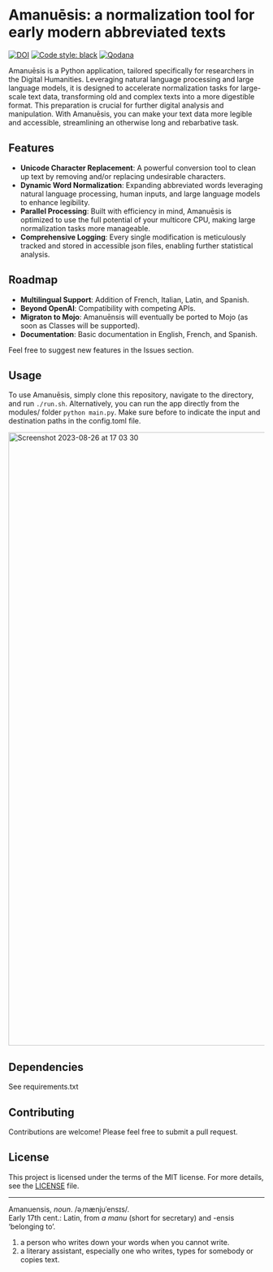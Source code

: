 # Amanuēsis: a normalization tool for early modern abbreviated texts

[![DOI](https://zenodo.org/badge/DOI/10.5281/zenodo.8224585.svg)](https://doi.org/10.5281/zenodo.8224585)
<a href="https://github.com/psf/black"><img alt="Code style: black" src="https://img.shields.io/badge/code%20style-black-000000.svg"></a>
[![Qodana](https://github.com/Pantagrueliste/Amanuensis/actions/workflows/qodana_code_quality.yml/badge.svg)](https://github.com/Pantagrueliste/Amanuensis/actions/workflows/qodana_code_quality.yml)

Amanuēsis is a Python application, tailored specifically for researchers in the Digital Humanities. Leveraging natural
language processing and large language models, it is designed to accelerate normalization tasks for large-scale text
data, transforming old and complex texts into a more digestible format. This preparation is crucial for further digital
analysis and manipulation. With Amanuēsis, you can make your text data more legible and accessible, 
streamlining an otherwise long and rebarbative task.

## Features

- **Unicode Character Replacement**: A powerful conversion tool to clean up text by removing and/or replacing
  undesirable characters.
- **Dynamic Word Normalization**: Expanding abbreviated words leveraging natural language processing, human inputs, and
  large language models to enhance legibility.
- **Parallel Processing**: Built with efficiency in mind, Amanuēsis is optimized to use the full potential of your multicore CPU,
  making large normalization tasks more manageable.
- **Comprehensive Logging**: Every single modification is meticulously tracked and stored in accessible json files,
  enabling further statistical analysis.

## Roadmap

- **Multilingual Support**: Addition of French, Italian, Latin, and Spanish.
- **Beyond OpenAI**: Compatibility with competing APIs.
- **Migraton to Mojo**: Amanuēnsis will eventually be ported to Mojo (as soon as Classes will be supported).
- **Documentation**: Basic documentation in English, French, and Spanish.

Feel free to suggest new features in the Issues section.

## Usage

To use Amanuēsis, simply clone this repository, navigate to the directory, and run `./run.sh`. Alternatively, you can
run the app directly from the modules/ folder `python main.py`. Make sure before to indicate the input and destination
paths in the config.toml file.

<img width="1205" alt="Screenshot 2023-08-26 at 17 03 30" src="https://github.com/Pantagrueliste/Amanuensis/assets/9995536/c257e5fc-b671-4b05-8f4c-193c80be8a5a">

## Dependencies

See requirements.txt

## Contributing

Contributions are welcome! Please feel free to submit a pull request.

## License

This project is licensed under the terms of the MIT license. For more details, see the [LICENSE](LICENSE.md) file.

---

Amanuensis, *noun*. /əˌmænjuˈensɪs/.  
Early 17th cent.: Latin, from _a manu_ (short for secretary) and -ensis ‘belonging to’.

1. a person who writes down your words when you cannot write.
2. a literary assistant, especially one who writes, types for somebody or copies text.  
